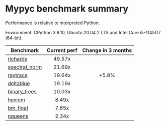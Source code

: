 # Mypyc benchmark summary

Performance is relative to interpreted Python.

Environment: CPython 3.8.10, Ubuntu 20.04.2 LTS and Intel Core i5-1145G7 (64-bit).

| Benchmark | Current perf | Change in 3 months |
| --- | :---: | :---: |
| [richards](benchmarks/richards.md) | 49.57x |  |
| [spectral_norm](benchmarks/spectral_norm.md) | 21.69x |  |
| [raytrace](benchmarks/raytrace.md) | 19.64x | +5.8% |
| [deltablue](benchmarks/deltablue.md) | 19.19x |  |
| [binary_trees](benchmarks/binary_trees.md) | 10.03x |  |
| [hexiom](benchmarks/hexiom.md) | 8.49x |  |
| [bm_float](benchmarks/bm_float.md) | 7.65x |  |
| [nqueens](benchmarks/nqueens.md) | 2.34x |  |
